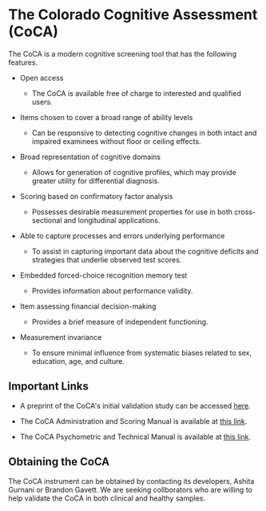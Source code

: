# The Colorado Cognitive Assessment (CoCA)

The CoCA is a modern cognitive screening tool that has the following features.

- Open access
  - The CoCA is available free of charge to interested and qualified users. 

- Items chosen to cover a broad range of ability levels
  - Can be responsive to detecting cognitive changes in both intact and impaired examinees without floor or ceiling effects.

- Broad representation of cognitive domains
  - Allows for generation of cognitive profiles, which may provide greater utility for differential diagnosis.

- Scoring based on confirmatory factor analysis
  - Possesses desirable measurement properties for use in both cross-sectional and longitudinal applications.

- Able to capture processes and errors underlying performance
  - To assist in capturing important data about the cognitive deficits and strategies that underlie observed test scores.

- Embedded forced-choice recognition memory test
  - Provides information about performance validity.

- Item assessing financial decision-making
  - Provides a brief measure of independent functioning.

- Measurement invariance
  - To ensure minimal influence from systematic biases related to sex, education, age, and culture.

## Important Links

- A preprint of the CoCA's initial validation study can be accessed [here](https://doi.org/10.31234/osf.io/tqckr).

- The CoCA Administration and Scoring Manual is available at [this link](CoCA_Manual.md).

- The CoCA Psychometric and Technical Manual is available at [this link](CoCA_Tech.md).

## Obtaining the CoCA

The CoCA instrument can be obtained by contacting its developers, Ashita Gurnani or Brandon Gavett. We are seeking collborators who are willing to help validate the CoCA in both clinical and healthy samples.
